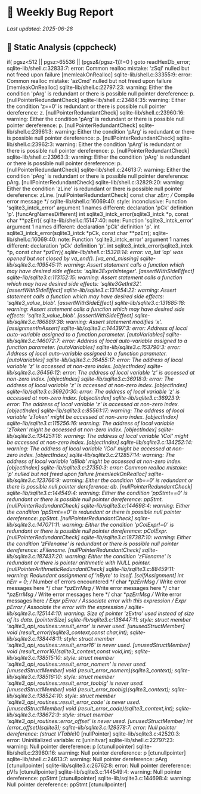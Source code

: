 # 🐞 Weekly Bug Report

_Last updated: 2025-06-28_

## 📁 Static Analysis (cppcheck)

  if( pgsz<512 || pgsz>65536 || (pgsz&(pgsz-1))!=0 ) goto readHexDb_error;
sqlite-lib/shell.c:32833:7: error: Common realloc mistake: 'zSql' nulled but not freed upon failure [memleakOnRealloc]
sqlite-lib/shell.c:33355:9: error: Common realloc mistake: 'azCmd' nulled but not freed upon failure [memleakOnRealloc]
sqlite-lib/shell.c:22797:23: warning: Either the condition 'pArg' is redundant or there is possible null pointer dereference: p. [nullPointerRedundantCheck]
sqlite-lib/shell.c:23484:35: warning: Either the condition 'z==0' is redundant or there is possible null pointer dereference: z. [nullPointerRedundantCheck]
sqlite-lib/shell.c:23960:16: warning: Either the condition 'pArg' is redundant or there is possible null pointer dereference: p. [nullPointerRedundantCheck]
sqlite-lib/shell.c:23961:3: warning: Either the condition 'pArg' is redundant or there is possible null pointer dereference: p. [nullPointerRedundantCheck]
sqlite-lib/shell.c:23962:3: warning: Either the condition 'pArg' is redundant or there is possible null pointer dereference: p. [nullPointerRedundantCheck]
sqlite-lib/shell.c:23963:3: warning: Either the condition 'pArg' is redundant or there is possible null pointer dereference: p. [nullPointerRedundantCheck]
sqlite-lib/shell.c:24613:7: warning: Either the condition 'pArg' is redundant or there is possible null pointer dereference: pArg. [nullPointerRedundantCheck]
sqlite-lib/shell.c:32829:20: warning: Either the condition 'zLine' is redundant or there is possible null pointer dereference: zLine. [nullPointerRedundantCheck]
  const char *zErr;         /* Compile error message */
sqlite-lib/shell.c:16069:40: style: inconclusive: Function 'sqlite3_intck_error' argument 1 names different: declaration 'pCk' definition 'p'. [funcArgNamesDifferent]
int sqlite3_intck_error(sqlite3_intck *p, const char **pzErr){
sqlite-lib/shell.c:15147:40: note: Function 'sqlite3_intck_error' argument 1 names different: declaration 'pCk' definition 'p'.
int sqlite3_intck_error(sqlite3_intck *pCk, const char **pzErr);
sqlite-lib/shell.c:16069:40: note: Function 'sqlite3_intck_error' argument 1 names different: declaration 'pCk' definition 'p'.
int sqlite3_intck_error(sqlite3_intck *p, const char **pzErr){
sqlite-lib/shell.c:15328:14: error: va_list 'ap' was opened but not closed by va_end(). [va_end_missing]
sqlite-lib/sqlite3.c:109545:11: warning: Assert statement calls a function which may have desired side effects: 'sqlite3ExprIsInteger'. [assertWithSideEffect]
sqlite-lib/sqlite3.c:113152:15: warning: Assert statement calls a function which may have desired side effects: 'sqlite3GetInt32'. [assertWithSideEffect]
sqlite-lib/sqlite3.c:131454:22: warning: Assert statement calls a function which may have desired side effects: 'sqlite3_value_blob'. [assertWithSideEffect]
sqlite-lib/sqlite3.c:131685:18: warning: Assert statement calls a function which may have desired side effects: 'sqlite3_value_blob'. [assertWithSideEffect]
sqlite-lib/sqlite3.c:186889:38: warning: Assert statement modifies 'x'. [assignmentInAssert]
sqlite-lib/sqlite3.c:144397:3: error: Address of local auto-variable assigned to a function parameter. [autoVariables]
sqlite-lib/sqlite3.c:146072:7: error: Address of local auto-variable assigned to a function parameter. [autoVariables]
sqlite-lib/sqlite3.c:153790:3: error: Address of local auto-variable assigned to a function parameter. [autoVariables]
sqlite-lib/sqlite3.c:36455:17: error: The address of local variable 'z' is accessed at non-zero index. [objectIndex]
sqlite-lib/sqlite3.c:36456:12: error: The address of local variable 'z' is accessed at non-zero index. [objectIndex]
sqlite-lib/sqlite3.c:36918:9: error: The address of local variable 'z' is accessed at non-zero index. [objectIndex]
sqlite-lib/sqlite3.c:36920:30: error: The address of local variable 'z' is accessed at non-zero index. [objectIndex]
sqlite-lib/sqlite3.c:36923:9: error: The address of local variable 'z' is accessed at non-zero index. [objectIndex]
sqlite-lib/sqlite3.c:85561:17: warning: The address of local variable 'zToken' might be accessed at non-zero index. [objectIndex]
sqlite-lib/sqlite3.c:115256:16: warning: The address of local variable 'zToken' might be accessed at non-zero index. [objectIndex]
sqlite-lib/sqlite3.c:134251:16: warning: The address of local variable 'iCol' might be accessed at non-zero index. [objectIndex]
sqlite-lib/sqlite3.c:134252:14: warning: The address of local variable 'iCol' might be accessed at non-zero index. [objectIndex]
sqlite-lib/sqlite3.c:212857:14: warning: The address of local variable 'aBlob' might be accessed at non-zero index. [objectIndex]
sqlite-lib/sqlite3.c:27350:3: error: Common realloc mistake: 'p' nulled but not freed upon failure [memleakOnRealloc]
sqlite-lib/sqlite3.c:123766:9: warning: Either the condition 'db==0' is redundant or there is possible null pointer dereference: db. [nullPointerRedundantCheck]
sqlite-lib/sqlite3.c:144549:4: warning: Either the condition 'ppStmt==0' is redundant or there is possible null pointer dereference: ppStmt. [nullPointerRedundantCheck]
sqlite-lib/sqlite3.c:144698:4: warning: Either the condition 'ppStmt==0' is redundant or there is possible null pointer dereference: ppStmt. [nullPointerRedundantCheck]
sqlite-lib/sqlite3.c:147071:11: warning: Either the condition 'pColExpr!=0' is redundant or there is possible null pointer dereference: pColExpr. [nullPointerRedundantCheck]
sqlite-lib/sqlite3.c:187387:10: warning: Either the condition 'zFilename' is redundant or there is possible null pointer dereference: zFilename. [nullPointerRedundantCheck]
sqlite-lib/sqlite3.c:187437:20: warning: Either the condition 'zFilename' is redundant or there is pointer arithmetic with NULL pointer. [nullPointerArithmeticRedundantCheck]
sqlite-lib/sqlite3.c:88459:11: warning: Redundant assignment of 'nByte' to itself. [selfAssignment]
  int nErr = 0;                   /* Number of errors encountered */
  char **pzErrMsg             /* Write error messages here */
  char **pzErrMsg             /* Write error messages here */
  char **pzErrMsg             /* Write error messages here */
  char **pzErrMsg             /* Write error messages here */
   Expr *pError         /* Associate error with this expression */
  Expr *pError           /* Associate the error with the expression */
sqlite-lib/sqlite3.c:125144:10: warning: Size of pointer 'zExtra' used instead of size of its data. [pointerSize]
sqlite-lib/sqlite3.c:138447:11: style: struct member 'sqlite3_api_routines::result_error' is never used. [unusedStructMember]
  void  (*result_error)(sqlite3_context*,const char*,int);
sqlite-lib/sqlite3.c:138448:11: style: struct member 'sqlite3_api_routines::result_error16' is never used. [unusedStructMember]
  void  (*result_error16)(sqlite3_context*,const void*,int);
sqlite-lib/sqlite3.c:138515:10: style: struct member 'sqlite3_api_routines::result_error_nomem' is never used. [unusedStructMember]
  void (*result_error_nomem)(sqlite3_context*);
sqlite-lib/sqlite3.c:138516:10: style: struct member 'sqlite3_api_routines::result_error_toobig' is never used. [unusedStructMember]
  void (*result_error_toobig)(sqlite3_context*);
sqlite-lib/sqlite3.c:138524:10: style: struct member 'sqlite3_api_routines::result_error_code' is never used. [unusedStructMember]
  void (*result_error_code)(sqlite3_context*,int);
sqlite-lib/sqlite3.c:138672:9: style: struct member 'sqlite3_api_routines::error_offset' is never used. [unusedStructMember]
  int (*error_offset)(sqlite3*);
sqlite-lib/sqlite3.c:129378:7: error: Null pointer dereference: (struct VTable*)0 [nullPointer]
sqlite-lib/sqlite3.c:42520:3: error: Uninitialized variable: rc [uninitvar]
sqlite-lib/shell.c:22797:23: warning: Null pointer dereference: p [ctunullpointer]
sqlite-lib/shell.c:23960:16: warning: Null pointer dereference: p [ctunullpointer]
sqlite-lib/shell.c:24613:7: warning: Null pointer dereference: pArg [ctunullpointer]
sqlite-lib/sqlite3.c:26762:8: error: Null pointer dereference: pVfs [ctunullpointer]
sqlite-lib/sqlite3.c:144549:4: warning: Null pointer dereference: ppStmt [ctunullpointer]
sqlite-lib/sqlite3.c:144698:4: warning: Null pointer dereference: ppStmt [ctunullpointer]
